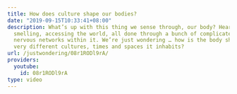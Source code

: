 ```yaml
---
title: How does culture shape our bodies?
date: "2019-09-15T10:33:41+08:00"
description: What’s up with this thing we sense through, our body? Hearing, seeing,
  smelling, accessing the world, all done through a bunch of complicated flesh with
  nervous networks within it. We’re just wondering … how is the body shaped by the
  very different cultures, times and spaces it inhabits?
url: /justwondering/08r1RODl9rA/
providers:
  youtube:
    id: 08r1RODl9rA
type: video
---
```

